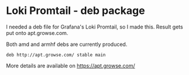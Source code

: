 # Loki Promtail - deb package

I needed a deb file for Grafana's Loki Promtail, so I made this. Result gets put onto apt.growse.com.

Both amd and armhf debs are currently produced.

```
deb http://apt.growse.com/ stable main
```

More details are available on https://apt.growse.com/